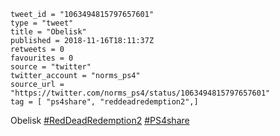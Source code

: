 ```
tweet_id = "1063494815797657601"
type = "tweet"
title = "Obelisk"
published = 2018-11-16T18:11:37Z
retweets = 0
favourites = 0
source = "twitter"
twitter_account = "norms_ps4"
source_url = "https://twitter.com/norms_ps4/status/1063494815797657601"
tag = [ "ps4share", "reddeadredemption2",]
```

Obelisk [#RedDeadRedemption2](/tags/reddeadredemption2/) [#PS4share](/tags/ps4share/)

<p class='image'><img src='http://mnf.m17s.net/2018/11/16/DsJK5WjXoAA_QoW.jpg' alt=''></p>

